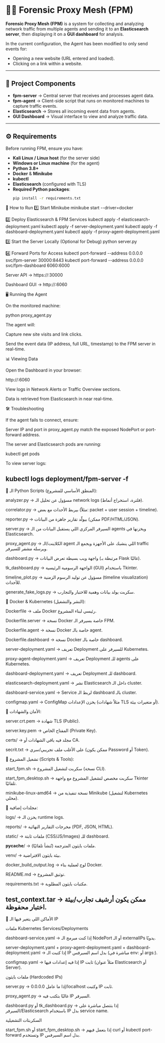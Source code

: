 # 🕵️‍♂️ Forensic Proxy Mesh (FPM)

**Forensic Proxy Mesh (FPM)** is a system for collecting and analyzing network traffic from multiple agents and sending it to an **Elasticsearch server**, then displaying it on a **GUI dashboard** for analysis.

In the current configuration, the Agent has been modified to only send events for:
- Opening a new website (URL entered and loaded).
- Clicking on a link within a website.

---

## 📂 Project Components
- **fpm-server** → Central server that receives and processes agent data.
- **fpm-agent** → Client-side script that runs on monitored machines to capture traffic events.
- **Elasticsearch** → Stores all incoming event data from agents.
- **GUI Dashboard** → Visual interface to view and analyze traffic data.

---

## ⚙️ Requirements
Before running FPM, ensure you have:
- **Kali Linux / Linux host** (for the server side)
- **Windows or Linux machine** (for the agent)
- **Python 3.8+**
- **Docker** & **Minikube**
- **kubectl**
- **Elasticsearch** (configured with TLS)
- **Required Python packages**:
  ```bash
  pip install -r requirements.txt

🚀 How to Run
1️⃣ Start Minikube
minikube start --driver=docker

2️⃣ Deploy Elasticsearch & FPM Services
kubectl apply -f elasticsearch-deployment.yaml
kubectl apply -f server-deployment.yaml
kubectl apply -f dashboard-deployment.yaml
kubectl apply -f proxy-agent-deployment.yaml

3️⃣ Start the Server Locally (Optional for Debug)
python server.py

4️⃣ Forward Ports for Access
kubectl port-forward --address 0.0.0.0 svc/fpm-server 30000:8443
kubectl port-forward --address 0.0.0.0 svc/fpm-dashboard 6060:6000


Server API → https://<server-ip>:30000

Dashboard GUI → http://<server-ip>:6060

🖥️ Running the Agent

On the monitored machine:

python proxy_agent.py


The agent will:

Capture new site visits and link clicks.

Send the event data (IP address, full URL, timestamp) to the FPM server in real-time.

📊 Viewing Data

Open the Dashboard in your browser:

http://<server-ip>:6060


View logs in Network Alerts or Traffic Overview sections.

Data is retrieved from Elasticsearch in near real-time.

🛠 Troubleshooting

If the agent fails to connect, ensure:

Server IP and port in proxy_agent.py match the exposed NodePort or port-forward address.

The server and Elasticsearch pods are running:

kubectl get pods


To view server logs:

kubectl logs deployment/fpm-server -f
--------------------------------------------------------------------------------------------------------------------------------------------------------------------------
🔹 الـ Python Scripts (المنطق الأساسي للمشروع):

analyzer.py → مسؤول عن تحليل الـ network logs (فلترة، استخراج أنماط).

correlator.py → بيربط الأحداث مع بعض (مثلاً: packet + user session + timeline).

reporter.py → بيولّد تقارير جاهزة من البيانات (ممكن PDF/HTML/JSON).

server.py → السيرفر المركزي اللي يستقبل البيانات من الـ agents ويخزنها في Elasticsearch.

proxy_agent.py → الكلاينت/الـ agent اللي ينشبك على الأجهزة ويجمع الـ traffic ويرسله مشفر للسيرفر.

dashboard.py → واجهة ويب بسيطة تعرض البيانات (مرتبطة بـ Flask غالبًا).

tk_dashboard.py → الواجهة الرسومية الرئيسية (GUI) باستخدام Tkinter.

timeline_plot.py → مسؤول عن توليد الرسوم الزمنية (timeline visualization) للأحداث.

generate_fake_logs.py → سكربت يولد بيانات وهمية للاختبار والتجارب.

🔹 Docker & Kubernetes (النشر والتشغيل):

Dockerfile → ملف Docker رئيسي لبناء المشروع.

Dockerfile.server → نسخة Docker خاصة بسيرفر الـ FPM.

Dockerfile.agent → نسخة Docker خاصة بالـ agent.

Dockerfile.dashboard → نسخة Docker خاصة بالـ dashboard.

server-deployment.yaml → تعريف Deployment للسيرفر على Kubernetes.

proxy-agent-deployment.yaml → تعريف Deployment للـ agents على Kubernetes.

dashboard-deployment.yaml → تعريف Deployment للـ dashboard.

elasticsearch-deployment.yaml → نشر Elasticsearch داخل الـ cluster.

dashboard-service.yaml → Service لربط الـ dashboard بالـ cluster.

configmap.yaml → ConfigMap يخزن الإعدادات (مثلاً شهادات TLS أو متغيرات بيئة).

🔹 الأمان والشهادات:

server.crt.pem → شهادة TLS (Public).

server.key.pem → المفتاح الخاص (Private Key).

certs/ → مجلد فيه باقي الشهادات أو CA.

secrit.txt → على الأغلب ملف تجريبي/سري (ممكن يكون Password أو Token).

🔹 تشغيل المشروع (Scripts & Tools):

start_fpm.sh → سكربت لتشغيل المشروع (نسخة CLI).

start_fpm_desktop.sh → سكربت مخصص لتشغيل المشروع مع واجهة Tkinter تلقائيًا.

minikube-linux-amd64 → نسخة تنفيذية من Minikube (لتشغيل Kubernetes محلي).

🔹 مجلدات إضافية:

logs/ → يخزن الـ runtime logs.

reports/ → مخرجات التقارير النهائية (PDF, JSON, HTML).

static/ → ملفات ثابتة (CSS/JS/Images) للـ dashboard.

__pycache__/ → ملفات بايثون المترجمة (تُنشأ تلقائيًا).

venv/ → بيئة بايثون الافتراضية.

docker_build_output.log → لوج لعملية بناء Docker.

README.md → توثيق المشروع.

requirements.txt → مكتبات بايثون المطلوبة.

test_context.tar → ممكن يكون أرشيف تجارب/بيئة اختبار محفوظة.
--------------------------------------------------------------------------------------------------------------------------------------------------------------------------
📌 الأماكن اللي يتغير فيها الـ IP

ملفات Kubernetes Services/Deployments

dashboard-service.yaml → إذا كنت مبرمج الـ NodePort أو الـ externalIPs يدويًا.

server-deployment.yaml + proxy-agent-deployment.yaml + dashboard-deployment.yaml → إذا كتبت الـ IP بدل اسم السيرفس (مباشرة في env: أو args:).

configmap.yaml → إذا فيه إعدادات فيها IP ثابت (مثلاً عنوان Elasticsearch أو Server).

ملفات بايثون (Hardcoded IPs)

server.py → إذا ما عامل 0.0.0.0/localhost وكتبت IP ثابت.

proxy_agent.py → غالبًا بتكتب فيه IP السيرفر.

dashboard.py أو tk_dashboard.py → إذا بتتصل مباشرة على السيرفر/Elasticsearch باستخدام IP بدل service name.

السكربتات التشغيلية

start_fpm.sh أو start_fpm_desktop.sh → إذا بتعمل فيهم curl أو kubectl port-forward وتستخدم IP بدل اسم السيرفس.

